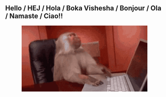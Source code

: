 ## Hello / HEJ / Hola / Boka Vishesha / Bonjour / Ola / Namaste / Ciao!!
<div align="center">
<img src="monkey-comp.gif" width="400"/>
</div>
